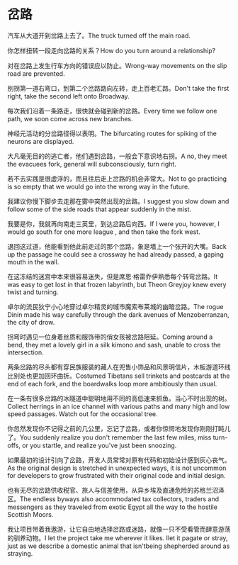 # 岔路

<p><span class="chinese">汽车从大道开到岔路上去了。</span><span class="english">The truck turned off the main road.</span></p>

<p><span class="chinese">你怎样扭转一段走向岔路的关系？</span><span class="english">How do you turn around a relationship?</span></p>

<p><span class="chinese">对在岔路上发生行车方向的错误应以防止。</span><span class="english">Wrong-way movements on the slip road are prevented.</span></p>

<p><span class="chinese">别拐第一道右弯口，到第二个岔路路向左转，走上百老汇路。</span><span class="english">Don't take the first right, take the second left onto Broadway.</span></p>

<p><span class="chinese">每次我们沿着一条路走，很快就会碰到新的岔路。</span><span class="english">Every time we follow one path, we soon come across new branches.</span></p>

<p><span class="chinese">神经元活动的分岔路径得以表明。</span><span class="english">The bifurcating routes for spiking of the neurons are displayed.</span></p>

<p><span class="chinese">大凡毫无目的的逃亡者，他们遇到岔路，一般会下意识地右拐。</span><span class="english">A no, they meet the evacuees fork, general will subconsciously, turn right.</span></p>

<p><span class="chinese">若不去实践是很虚浮的，而且往后走上岔路的机会非常大。</span><span class="english">Not to go practicing is so empty that we would go into the wrong way in the future.</span></p>

<p><span class="chinese">我建议你慢下脚步去走那在雾中突然出现的岔路。</span><span class="english">I suggest you slow down and follow some of the side roads that appear suddenly in the mist.</span></p>

<p><span class="chinese">我要是你，我就再向南走三英里，到达岔路后向西。</span><span class="english">If I were you, however, I would go south for one more league , and then take the fork west.</span></p>

<p><span class="chinese">退回这过道，他能看到他此前走过的那个岔路，象是墙上一个张开的大嘴。</span><span class="english">Back up the passage he could see a crossway he had already passed, a gaping mouth in the wall.</span></p>

<p><span class="chinese">在这冻结的迷宫中本来很容易迷失，但是席恩·格雷乔伊熟悉每个转弯岔路。</span><span class="english">It was easy to get lost in that frozen labyrinth, but Theon Greyjoy knew every twist and turning.</span></p>

<p><span class="chinese">卓尔的流民狄宁小心地穿过卓尔精灵的城市魔索布莱城的幽暗岔路。</span><span class="english">The rogue Dinin made his way carefully through the dark avenues of Menzoberranzan, the city of drow.</span></p>

<p><span class="chinese">拐弯时遇见一位身着丝质和服饰带的俏女孩被岔路阻延。</span><span class="english">Coming around a bend, they met a lovely girl in a silk kimono and sash, unable to cross the intersection.</span></p>

<p><span class="chinese">两条岔路的尽头都有穿民族服装的藏人在兜售小饰品和风景明信片，木板游道环线比别处也更加回环曲折。</span><span class="english">Costumed Tibetans sell trinkets and postcards at the end of each fork, and the boardwalks loop more ambitiously than usual.</span></p>

<p><span class="chinese">在一条有很多岔路的冰隧道中聪明地用不同的高低速来抓鱼。当心不时出现的树。</span><span class="english">Collect herrings in an ice channel with various paths and many high and low speed passages. Watch out for the occasional tree.</span></p>

<p><span class="chinese">你忽然发现你不记得之前的几公里，忘记了岔路，或者你惊愕地发现你刚刚打盹儿了。</span><span class="english">You suddenly realize you don't remember the last few miles, miss turn-offs, or you startle, and realize you've just been snoozing.</span></p>

<p><span class="chinese">如果最初的设计引向了岔路，开发人员常常对原有代码和初始设计感到灰心丧气。</span><span class="english">As the original design is stretched in unexpected ways, it is not uncommon for developers to grow frustrated with their original code and initial design.</span></p>

<p><span class="chinese">也有无尽的岔路供收税官、旅人与信差使用，从异乡埃及直通危险的苏格兰沼泽区。</span><span class="english">The endless byways also accommodated tax collectors, traders and messengers as they traveled from exotic Egypt all the way to the hostile Scottish Moors.</span></p>

<p><span class="chinese">我让项目带着我遨游，让它自由地选择岔路或迷路，就像一只不受看管而肆意游荡的驯养动物。</span><span class="english">I let the project take me wherever it likes. Ilet it pagate or stray, just as we describe a domestic animal that isn'tbeing shepherded around as straying.</span></p>

